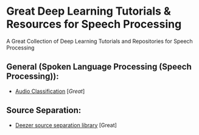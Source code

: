 # Great Deep Learning Tutorials & Resources for Speech Processing
A Great Collection of Deep Learning Tutorials and Repositories for Speech Processing

## General (Spoken Language Processing (Speech Processing)):
- [Audio Classification](https://towardsdatascience.com/audio-classification-using-fastai-and-on-the-fly-frequency-transforms-4dbe1b540f89) [_Great_]  

## Source Separation:
- [Deezer source separation library](https://github.com/deezer/spleeter) [Great]   
